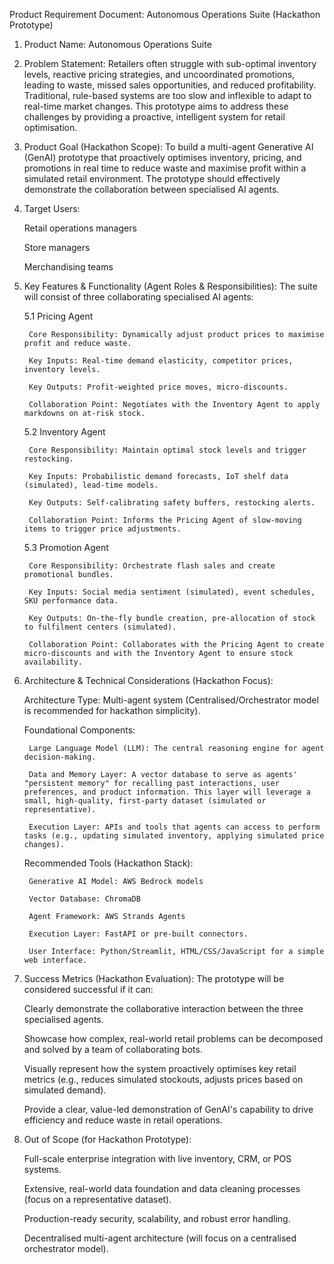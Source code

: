 Product Requirement Document: Autonomous Operations Suite (Hackathon Prototype)

1. Product Name: Autonomous Operations Suite

2. Problem Statement: Retailers often struggle with sub-optimal inventory levels, reactive pricing strategies, and uncoordinated promotions, leading to waste, missed sales opportunities, and reduced profitability. Traditional, rule-based systems are too slow and inflexible to adapt to real-time market changes. This prototype aims to address these challenges by providing a proactive, intelligent system for retail optimisation.

3. Product Goal (Hackathon Scope): To build a multi-agent Generative AI (GenAI) prototype that proactively optimises inventory, pricing, and promotions in real time to reduce waste and maximise profit within a simulated retail environment. The prototype should effectively demonstrate the collaboration between specialised AI agents.

4. Target Users:

    Retail operations managers

    Store managers

    Merchandising teams

5. Key Features & Functionality (Agent Roles & Responsibilities): The suite will consist of three collaborating specialised AI agents:

    5.1 Pricing Agent

        Core Responsibility: Dynamically adjust product prices to maximise profit and reduce waste.

        Key Inputs: Real-time demand elasticity, competitor prices, inventory levels.

        Key Outputs: Profit-weighted price moves, micro-discounts.

        Collaboration Point: Negotiates with the Inventory Agent to apply markdowns on at-risk stock.

    5.2 Inventory Agent

        Core Responsibility: Maintain optimal stock levels and trigger restocking.

        Key Inputs: Probabilistic demand forecasts, IoT shelf data (simulated), lead-time models.

        Key Outputs: Self-calibrating safety buffers, restocking alerts.

        Collaboration Point: Informs the Pricing Agent of slow-moving items to trigger price adjustments.

    5.3 Promotion Agent

        Core Responsibility: Orchestrate flash sales and create promotional bundles.

        Key Inputs: Social media sentiment (simulated), event schedules, SKU performance data.

        Key Outputs: On-the-fly bundle creation, pre-allocation of stock to fulfilment centers (simulated).

        Collaboration Point: Collaborates with the Pricing Agent to create micro-discounts and with the Inventory Agent to ensure stock availability.

6. Architecture & Technical Considerations (Hackathon Focus):

    Architecture Type: Multi-agent system (Centralised/Orchestrator model is recommended for hackathon simplicity).

    Foundational Components:

        Large Language Model (LLM): The central reasoning engine for agent decision-making.

        Data and Memory Layer: A vector database to serve as agents' "persistent memory" for recalling past interactions, user preferences, and product information. This layer will leverage a small, high-quality, first-party dataset (simulated or representative).

        Execution Layer: APIs and tools that agents can access to perform tasks (e.g., updating simulated inventory, applying simulated price changes).

    Recommended Tools (Hackathon Stack):

        Generative AI Model: AWS Bedrock models

        Vector Database: ChromaDB

        Agent Framework: AWS Strands Agents

        Execution Layer: FastAPI or pre-built connectors.

        User Interface: Python/Streamlit, HTML/CSS/JavaScript for a simple web interface.

7. Success Metrics (Hackathon Evaluation): The prototype will be considered successful if it can:

    Clearly demonstrate the collaborative interaction between the three specialised agents.

    Showcase how complex, real-world retail problems can be decomposed and solved by a team of collaborating bots.

    Visually represent how the system proactively optimises key retail metrics (e.g., reduces simulated stockouts, adjusts prices based on simulated demand).

    Provide a clear, value-led demonstration of GenAI's capability to drive efficiency and reduce waste in retail operations.

8. Out of Scope (for Hackathon Prototype):

    Full-scale enterprise integration with live inventory, CRM, or POS systems.

    Extensive, real-world data foundation and data cleaning processes (focus on a representative dataset).

    Production-ready security, scalability, and robust error handling.

    Decentralised multi-agent architecture (will focus on a centralised orchestrator model).